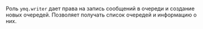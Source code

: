 Роль `ymq.writer` дает права на запись сообщений в очереди и создание новых очередей. Позволяет получать список очередей и информацию о них.